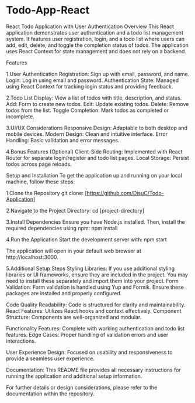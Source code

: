 # Todo-App-React

React Todo Application with User Authentication
Overview
This React application demonstrates user authentication and a todo list management system. It features user registration, login, and a todo list where users can add, edit, delete, and toggle the completion status of todos. The application uses React Context for state management and does not rely on a backend.

Features

1.User Authentication
Registration: Sign up with email, password, and name.
Login: Log in using email and password.
Authentication State: Managed using React Context for tracking login status and providing feedback.

2.Todo List
Display: View a list of todos with title, description, and status.
Add: Form to create new todos.
Edit: Update existing todos.
Delete: Remove todos from the list.
Toggle Completion: Mark todos as completed or incomplete.

3.UI/UX Considerations
Responsive Design: Adaptable to both desktop and mobile devices.
Modern Design: Clean and intuitive interface.
Error Handling: Basic validation and error messages.

4.Bonus Features (Optional)
Client-Side Routing: Implemented with React Router for separate login/register and todo list pages.
Local Storage: Persist todos across page reloads.


Setup and Installation
To get the application up and running on your local machine, follow these steps:

1.Clone the Repository
git clone: [https://github.com/DisuC/Todo-Application]

2.Navigate to the Project Directory:
cd [project-directory]

3.Install Dependencies Ensure you have Node.js installed. Then, install the required dependencies using npm:
npm install

4.Run the Application Start the development server with:
npm start

The application will open in your default web browser at http://localhost:3000.

5.Additional Setup Steps
Styling Libraries: If you use additional styling libraries or UI frameworks, ensure they are included in the project. You may need to install these separately and import them into your project.
Form Validation: Form validation is handled using Yup and Formik. Ensure these packages are installed and properly configured.

Code Quality
Readability: Code is structured for clarity and maintainability.
React Features: Utilizes React hooks and context effectively.
Component Structure: Components are well-organized and modular.

Functionality
Features: Complete with working authentication and todo list features.
Edge Cases: Proper handling of validation errors and user interactions.

User Experience
Design: Focused on usability and responsiveness to provide a seamless user experience.

Documentation: This README file provides all necessary instructions for running the application and additional setup information.

For further details or design considerations, please refer to the documentation within the repository.
